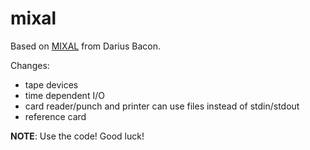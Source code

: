 # mixal
Based on [MIXAL](http://github.com/darius/mixal) from Darius Bacon.

Changes:

  * tape devices
  * time dependent I/O
  * card reader/punch and printer can use files instead of stdin/stdout
  * reference card

**NOTE**: Use the code! Good luck!


